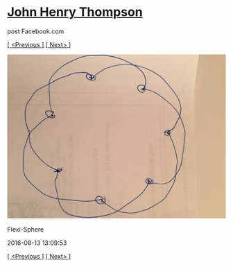 # [John Henry Thompson](../README.md)
post Facebook.com

[[ <Previous ]](2016-08-14-1.md) [[ Next> ]](2016-08-13-2.md)

[![](../media/2016-08-13/Flexi-Sphere.jpg)](../README.md)

Flexi-Sphere

2016-08-13 13:09:53

[[ <Previous ]](2016-08-14-1.md) [[ Next> ]](2016-08-13-2.md)